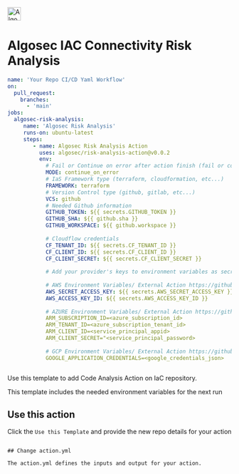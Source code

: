 <p align="left">
  <a href="https://www.algosec.com"><img height="30" alt="Algosec" src="https://raw.githubusercontent.com/algosec/risk-analysis-action/develop/algosec_logo.png"></a>
</p>

# Algosec IAC Connectivity Risk Analysis 

```yaml
name: 'Your Repo CI/CD Yaml Workflow'
on:
  pull_request:
    branches:
      - 'main'
jobs:
  algosec-risk-analysis:
     name: 'Algosec Risk Analysis'
     runs-on: ubuntu-latest
     steps:
        - name: Algosec Risk Analysis Action
          uses: algosec/risk-analysis-action@v0.0.2
          env:
            # Fail or Continue on error after action finish (fail or continue_on_error)
            MODE: continue_on_error
            # IaS Framework type (terraform, cloudformation, etc...)
            FRAMEWORK: terraform
            # Version Control type (github, gitlab, etc...)
            VCS: github
            # Needed Github information
            GITHUB_TOKEN: ${{ secrets.GITHUB_TOKEN }}
            GITHUB_SHA: ${{ github.sha }}
            GITHUB_WORKSPACE: ${{ github.workspace }}
            
            # Cloudflow credentials
            CF_TENANT_ID: ${{ secrets.CF_TENANT_ID }}
            CF_CLIENT_ID: ${{ secrets.CF_CLIENT_ID }}
            CF_CLIENT_SECRET: ${{ secrets.CF_CLIENT_SECRET }}
            
            # Add your provider's keys to environment variables as secrets or use an external action to preconfigure
            
            # AWS Environment Variables/ External Action https://github.com/marketplace/actions/configure-aws-credentials-action-for-github-actions
            AWS_SECRET_ACCESS_KEY: ${{ secrets.AWS_SECRET_ACCESS_KEY }}
            AWS_ACCESS_KEY_ID: ${{ secrets.AWS_ACCESS_KEY_ID }}
            
            # AZURE Environment Variables/ External Action https://github.com/marketplace/actions/azure-login
            ARM_SUBSCRIPTION_ID=<azure_subscription_id>
            ARM_TENANT_ID=<azure_subscription_tenant_id>
            ARM_CLIENT_ID=<service_principal_appid>
            ARM_CLIENT_SECRET="<service_principal_password>
            
            # GCP Environment Variables/ External Action https://github.com/marketplace/actions/setup-google-cloud-sdk
            GOOGLE_APPLICATION_CREDENTIALS=<google_credentials_json>
            
```

Use this template to add Code Analysis Action on IaC repository.

This template includes the needed environment variables for the next run

## Use this action

Click the `Use this Template` and provide the new repo details for your action

```

## Change action.yml

The action.yml defines the inputs and output for your action.

